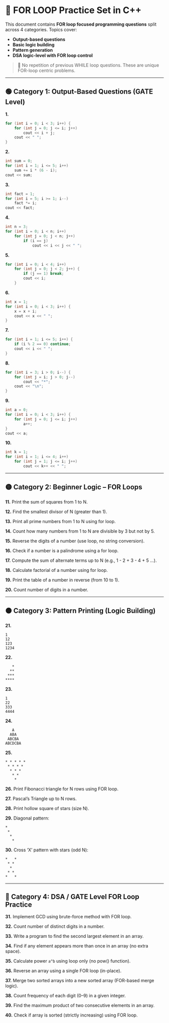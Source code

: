 # 🚀 FOR LOOP Practice Set in C++

This document contains **FOR loop focused programming questions** split across 4 categories. Topics cover:
- **Output-based questions**
- **Basic logic building**
- **Pattern generation**
- **DSA logic-level with FOR loop control**

> 🎯 No repetition of previous WHILE loop questions. These are unique FOR-loop centric problems.

---

## 🟢 Category 1: Output-Based Questions (GATE Level)

**1.**
```cpp
for (int i = 0; i < 3; i++) {
    for (int j = 0; j <= i; j++)
        cout << i + j;
    cout << " ";
}
```

**2.**
```cpp
int sum = 0;
for (int i = 1; i <= 5; i++)
    sum += i * (6 - i);
cout << sum;
```

**3.**
```cpp
int fact = 1;
for (int i = 5; i >= 1; i--)
    fact *= i;
cout << fact;
```

**4.**
```cpp
int n = 3;
for (int i = 0; i < n; i++)
    for (int j = 0; j < n; j++)
        if (i == j)
            cout << i << j << " ";
```

**5.**
```cpp
for (int i = 0; i < 4; i++)
    for (int j = 0; j < 2; j++) {
        if (j == 1) break;
        cout << i;
    }
```

**6.**
```cpp
int x = 1;
for (int i = 0; i < 3; i++) {
    x = x + i;
    cout << x << " ";
}
```

**7.**
```cpp
for (int i = 1; i <= 5; i++) {
    if (i % 2 == 0) continue;
    cout << i << " ";
}
```

**8.**
```cpp
for (int i = 3; i > 0; i--) {
    for (int j = i; j > 0; j--)
        cout << "*";
    cout << "\n";
}
```

**9.**
```cpp
int a = 0;
for (int i = 0; i < 3; i++) {
    for (int j = 0; j <= i; j++)
        a++;
}
cout << a;
```

**10.**
```cpp
int k = 1;
for (int i = 1; i <= 4; i++)
    for (int j = 1; j <= i; j++)
        cout << k++ << " ";
```

---

## 🟡 Category 2: Beginner Logic – FOR Loops

**11.** Print the sum of squares from 1 to N.

**12.** Find the smallest divisor of N (greater than 1).

**13.** Print all prime numbers from 1 to N using for loop.

**14.** Count how many numbers from 1 to N are divisible by 3 but not by 5.

**15.** Reverse the digits of a number (use loop, no string conversion).

**16.** Check if a number is a palindrome using a for loop.

**17.** Compute the sum of alternate terms up to N (e.g., 1 - 2 + 3 - 4 + 5 ...).

**18.** Calculate factorial of a number using for loop.

**19.** Print the table of a number in reverse (from 10 to 1).

**20.** Count number of digits in a number.

---

## 🟠 Category 3: Pattern Printing (Logic Building)

**21.**
```
1
12
123
1234
```

**22.**
```
   *
  **
 ***
****
```

**23.**
```
1
22
333
4444
```

**24.**
```
   A
  ABA
 ABCBA
ABCDCBA
```

**25.**
```
* * * * *
 * * * *
  * * *
   * *
    *
```

**26.** Print Fibonacci triangle for N rows using FOR loop.

**27.** Pascal’s Triangle up to N rows.

**28.** Print hollow square of stars (size N).

**29.** Diagonal pattern:
```
*   
 *  
  * 
   *
```

**30.** Cross ‘X’ pattern with stars (odd N):
```
*   *
 * * 
  *  
 * * 
*   *
```

---

## 🔴 Category 4: DSA / GATE Level FOR Loop Practice

**31.** Implement GCD using brute-force method with FOR loop.

**32.** Count number of distinct digits in a number.

**33.** Write a program to find the second largest element in an array.

**34.** Find if any element appears more than once in an array (no extra space).

**35.** Calculate power `a^b` using loop only (no pow() function).

**36.** Reverse an array using a single FOR loop (in-place).

**37.** Merge two sorted arrays into a new sorted array (FOR-based merge logic).

**38.** Count frequency of each digit (0–9) in a given integer.

**39.** Find the maximum product of two consecutive elements in an array.

**40.** Check if array is sorted (strictly increasing) using FOR loop.
